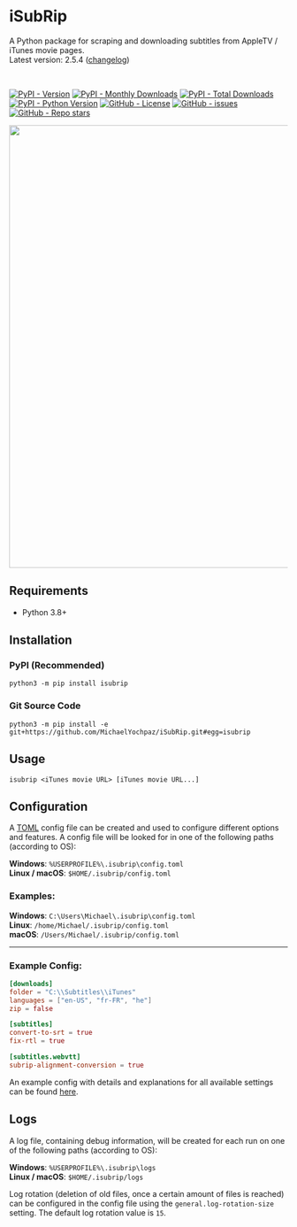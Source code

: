 # iSubRip
A Python package for scraping and downloading subtitles from AppleTV / iTunes movie pages.  
Latest version: 2.5.4 ([changelog](https://github.com/MichaelYochpaz/iSubRip/blob/main/CHANGELOG.md))  

<br/>
  
[![PyPI - Version](https://img.shields.io/pypi/v/isubrip)](https://python.org/pypi/isubrip)
[![PyPI - Monthly Downloads](https://pepy.tech/badge/isubrip/month)](https://python.org/pypi/isubrip)
[![PyPI - Total Downloads](https://pepy.tech/badge/isubrip)](https://python.org/pypi/isubrip)
[![PyPI - Python Version](https://img.shields.io/pypi/pyversions/isubrip)](https://python.org/pypi/isubrip)
[![GitHub - License](https://img.shields.io/github/license/MichaelYochpaz/iSubRip)](https://github.com/MichaelYochpaz/iSubRip/blob/main/LICENSE)
[![GitHub - issues](https://img.shields.io/github/issues/MichaelYochpaz/iSubRip)](https://github.com/MichaelYochpaz/iSubRip/issues)
[![GitHub - Repo stars](https://img.shields.io/github/stars/MichaelYochpaz/iSubRip.svg?color=yellow)](https://github.com/MichaelYochpaz/iSubRip)

<p align="center">
  <a href="#"><img src="https://github-production-user-asset-6210df.s3.amazonaws.com/8832013/290989935-e6a17af6-1ebb-456d-a024-dc6e84dd64b2.gif" width="800"></a>
</p>


##  Requirements
* Python 3.8+

##  Installation
### PyPI (Recommended)
```
python3 -m pip install isubrip
```

### Git Source Code
```
python3 -m pip install -e git+https://github.com/MichaelYochpaz/iSubRip.git#egg=isubrip
```

## Usage
```
isubrip <iTunes movie URL> [iTunes movie URL...]
```  

## Configuration
A [TOML](https://toml.io) config file can be created and used to configure different options and features.
A config file will be looked for in one of the following paths (according to OS): 

**Windows**: `%USERPROFILE%\.isubrip\config.toml`  
**Linux / macOS**: `$HOME/.isubrip/config.toml`  

### Examples:
**Windows**: `C:\Users\Michael\.isubrip\config.toml`  
**Linux**: `/home/Michael/.isubrip/config.toml`  
**macOS**: `/Users/Michael/.isubrip/config.toml`  

---

### Example Config:
```toml
[downloads]
folder = "C:\\Subtitles\\iTunes"
languages = ["en-US", "fr-FR", "he"]
zip = false

[subtitles]
convert-to-srt = true
fix-rtl = true

[subtitles.webvtt]
subrip-alignment-conversion = true
```

An example config with details and explanations for all available settings can be found [here](https://github.com/MichaelYochpaz/iSubRip/blob/main/config.toml).

## Logs
A log file, containing debug information, will be created for each run on one of the following paths (according to OS):

**Windows**: `%USERPROFILE%\.isubrip\logs`  
**Linux / macOS**: `$HOME/.isubrip/logs`  

Log rotation (deletion of old files, once a certain amount of files is reached) can be configured in the config file using the `general.log-rotation-size` setting. The default log rotation value is `15`.